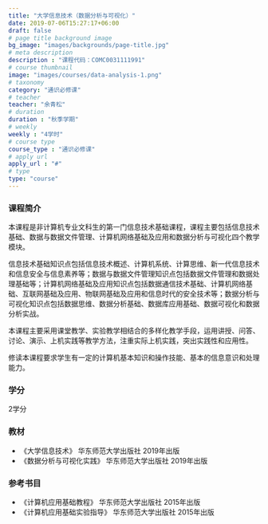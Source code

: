 ```yaml
---
title: "大学信息技术（数据分析与可视化）"
date: 2019-07-06T15:27:17+06:00
draft: false
# page title background image
bg_image: "images/backgrounds/page-title.jpg"
# meta description
description : "课程代码：COMC0031111991"
# course thumbnail
image: "images/courses/data-analysis-1.png"
# taxonomy
category: "通识必修课"
# teacher
teacher: "余青松"
# duration
duration : "秋季学期"
# weekly
weekly : "4学时"
# course type
course_type : "通识必修课"
# apply url
apply_url : "#"
# type
type: "course"
---
```



### 课程简介

本课程是非计算机专业文科生的第一门信息技术基础课程，课程主要包括信息技术基础、数据与数据文件管理、计算机网络基础及应用和数据分析与可视化四个教学模块。

信息技术基础知识点包括信息技术概述、计算机系统、计算思维、新一代信息技术和信息安全与信息素养等；数据与数据文件管理知识点包括数据文件管理和数据处理基础等；计算机网络基础及应用知识点包括数据通信技术基础、计算机网络基础、互联网基础及应用、物联网基础及应用和信息时代的安全技术等；数据分析与可视化知识点包括数据思维、数据分析基础、数据库应用基础、数据可视化和数据分析实战。

本课程主要采用课堂教学、实验教学相结合的多样化教学手段，运用讲授、问答、讨论、演示、上机实践等教学方法，注重实际上机实践，突出实践性和应用性。

修读本课程要求学生有一定的计算机基本知识和操作技能、基本的信息意识和处理能力。

### 学分

2学分


### 教材

* 《大学信息技术》 华东师范大学出版社 2019年出版
* 《数据分析与可视化实践》 华东师范大学出版社 2019年出版


### 参考书目

* 《计算机应用基础教程》 华东师范大学出版社 2015年出版
* 《计算机应用基础实验指导》 华东师范大学出版社 2015年出版
